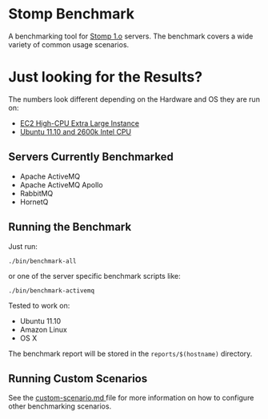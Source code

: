 # Stomp Benchmark

A benchmarking tool for [Stomp 1.o](http://stomp.github.com) servers.
The benchmark covers a wide variety of common usage scenarios.

# Just looking for the Results?

The numbers look different depending on the Hardware and OS they are run on:

* [EC2 High-CPU Extra Large Instance](http://hiramchirino.com/stomp-benchmark/ec2-c1.xlarge/)
* [Ubuntu 11.10 and 2600k Intel CPU](http://hiramchirino.com/stomp-benchmark/ubuntu-2600k/)

## Servers Currently Benchmarked

* Apache ActiveMQ
* Apache ActiveMQ Apollo
* RabbitMQ
* HornetQ

## Running the Benchmark

Just run:

    ./bin/benchmark-all
    
or one of the server specific benchmark scripts like:

    ./bin/benchmark-activemq

Tested to work on:

* Ubuntu 11.10
* Amazon Linux
* OS X

The benchmark report will be stored in the `reports/$(hostname)` directory.

## Running Custom Scenarios

See the [custom-scenario.md ](https://github.com/chirino/stomp-benchmark/blob/master/custom-scenario.md) file for more information
on how to configure other benchmarking scenarios.
